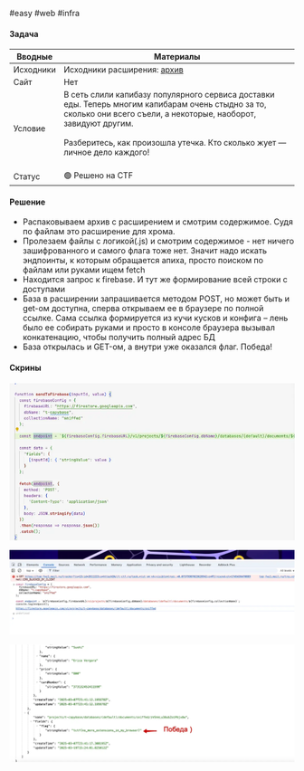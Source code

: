 #easy #web #infra

#### Задача

| Вводные   | Материалы                                                                                                                                                                                                                                                      |
| --------- | -------------------------------------------------------------------------------------------------------------------------------------------------------------------------------------------------------------------------------------------------------------- |
| Исходники | Исходники расширения: [архив](./assets/capbaza_extension.zip)                                                                                                                                                                                                  |
| Сайт      | Нет                                                                                                                                                                                                                                                            |
| Условие   | В сеть слили капибазу популярного сервиса доставки еды. Теперь многим капибарам очень стыдно за то, сколько они всего съели, а некоторые, наоборот, завидуют другим.<br><br>Разберитесь, как произошла утечка. Кто сколько жует — личное дело каждого!<br><br> |
| Статус    | 🟢 Решено на CTF                                                                                                                                                                                                                                               |

#### Решение
- Распаковываем архив с расширением и смотрим содержимое. Судя по файлам это расширение для хрома. 
- Пролезаем файлы с логикой(.js) и смотрим содержимое - нет ничего зашифрованного и самого флага тоже нет. Значит надо искать эндпоинты, к которым обращается апиха, просто поиском по файлам или руками ищем fetch
- Находится запрос к firebase. И тут же формирование всей строки с доступами
- База в расширении запрашивается методом POST, но может быть и get-ом доступна, сперва открываем ее в браузере по полной ссылке. Сама ссылка формируется из кучи кусков и конфига – лень было ее собирать руками и просто в консоле браузера вызывал конкатенацию, чтобы получить полный адрес БД
- База открылась и GET-ом, а внутри уже оказался флаг. Победа!


#### Скрины

![](./assets/image-44.webp)

![](./assets/image-45.webp)

![](./assets/image-46.webp)